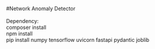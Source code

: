 #Network Anomaly Detector<br />
<br />
Dependency:<br />
composer install<br />
npm install<br />
pip install numpy tensorflow uvicorn fastapi pydantic joblib